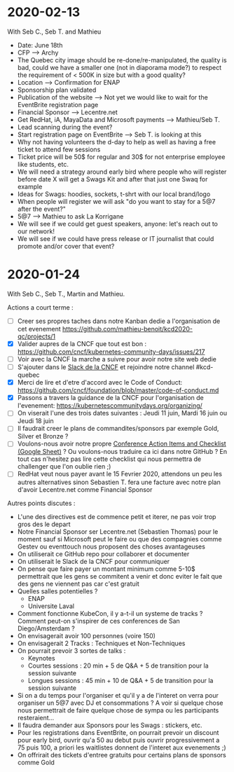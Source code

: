# 2020-02-13

With Seb C., Seb T. and Mathieu

- Date: June 18th
- CFP --> Archy
- The Quebec city image should be re-done/re-manipulated, the quality is bad, could we have a smaller one (not in diaporama mode?) to respect the requirement of < 500K in size but with a good quality?
- Location --> Confirmation for ENAP
- Sponsorship plan validated
- Publication of the website --> Not yet we would like to wait for the EventBrite registration page
- Financial Sponsor --> Lecentre.net
- Get RedHat, iA, MayaData and Microsoft payments --> Mathieu/Seb T.
- Lead scanning during the event?
- Start registration page on EventBrite --> Seb T. is looking at this
- Why not having volunteers the d-day to help as well as having a free ticket to attend few sessions
- Ticket price will be 50$ for regular and 30$ for not enterprise employee like students, etc.
- We will need a strategy around early bird where people who will register before date X will get a Swags Kit and after that just one Swaq for example
- Ideas for Swags: hoodies, sockets, t-shrt with our local brand/logo
- When people will register we will ask "do you want to stay for a 5@7 after the event?"
- 5@7 --> Mathieu to ask La Korrigane
- We will see if we could get guest speakers, anyone: let's reach out to our network!
- We will see if we could have press release or IT journalist that could promote and/or cover that event?

# 2020-01-24

With Seb C., Seb T., Martin and Mathieu.

Actions a court terme :
- [ ] Creer ses propres taches dans notre Kanban dedie a l'organisation de cet evenement https://github.com/mathieu-benoit/kcd2020-qc/projects/1
- [X] Valider aupres de la CNCF que tout est bon : https://github.com/cncf/kubernetes-community-days/issues/217
- [ ] Voir avec la CNCF la marche a suivre pour avoir notre site web dedie
- [ ] S'ajouter dans le [Slack de la CNCF](https://slack.cncf.io/) et rejoindre notre channel #kcd-quebec
- [X] Merci de lire et d'etre d'accord avec le Code of Conduct: https://github.com/cncf/foundation/blob/master/code-of-conduct.md
- [X] Passons a travers la guidance de la CNCF pour l'organisation de l'evenement: https://kubernetescommunitydays.org/organizing/
- [ ] On viserait l'une des trois dates suivantes : Jeudi 11 juin, Mardi 16 juin ou Jeudi 18 juin
- [ ] Il faudrait creer le plans de commandites/sponsors par exemple Gold, Silver et Bronze ?
- [ ] Voulons-nous avoir notre propre [Conference Action Items and Checklist (Google Sheet)](https://docs.google.com/spreadsheets/d/1bvCiyyDut1seSnBE6pzVevcJkXLeWbxbncvhFsyY8PI/edit) ? Ou voulons-nous traduire ca ici dans notre GitHub ? En tout cas n'hesitez pas lire cette checklist qui nous permettra de challenger que l'on oublie rien ;)
- [ ] RedHat veut nous payer avant le 15 Fevrier 2020, attendons un peu les autres alternatives sinon Sebastien T. fera une facture avec notre plan d'avoir Lecentre.net comme Financial Sponsor

Autres points discutes :
- L'une des directives est de commence petit et iterer, ne pas voir trop gros des le depart
- Notre Financial Sponsor ser Lecentre.net (Sebastien Thomas) pour le moment sauf si Microsoft peut le faire ou que des compagnies comme Gestev ou eventtouch nous proposent des choses avantageuses
- On utiliserait ce GitHub repo pour collaborer et documenter
- On utiliserait le Slack de la CNCF pour communiquer
- On pense que faire payer un montant minimum comme 5-10$ permettrait que les gens se commitent a venir et donc eviter le fait que des gens ne viennent pas car c'est gratuit
- Quelles salles potentielles ?
  - ENAP
  - Universite Laval
- Comment fonctionne KubeCon, il y a-t-il un systeme de tracks ? Comment peut-on s'inspirer de ces conferences de San Diego/Amsterdam ?
- On envisagerait avoir 100 personnes (voire 150)
- On envisagerait 2 Tracks : Techniques et Non-Techniques
- On pourrait prevoir 3 sortes de talks :
  - Keynotes
  - Courtes sessions : 20 min + 5 de Q&A + 5 de transition pour la session suivante
  - Longues sessions : 45 min + 10 de Q&A + 5 de transition pour la session suivante
- Si on a du temps pour l'organiser et qu'il y a de l'interet on verra pour organiser un 5@7 avec DJ et consommations ? A voir si quelque chose nous permettrait de faire quelque chose de sympa ou les participants resteraient...
- Il faudra demander aux Sponsors pour les Swags : stickers, etc.
- Pour les registrations dans EventBrite, on pourrait prevoir un discount pour early bird, ouvrir qu'a 50 au debut puis ouvrir progressivement a 75 puis 100, a priori les waitlistes donnent de l'interet aux evenements ;)
- On offrirait des tickets d'entree gratuits pour certains plans de sponsors comme Gold
